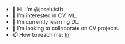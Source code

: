 - 👋 Hi, I’m @joseluisfb
- 👀 I’m interested in CV, ML.
- 🌱 I’m currently learning DL.
- 💞️ I’m looking to collaborate on CV projects.
- 📫 How to reach me: [In](http://es.linkedin.com/in/joseluisfb/en)

<!---
joseluisfb/joseluisfb is a ✨ special ✨ repository because its `README.md` (this file) appears on your GitHub profile.
You can click the Preview link to take a look at your changes.
--->
